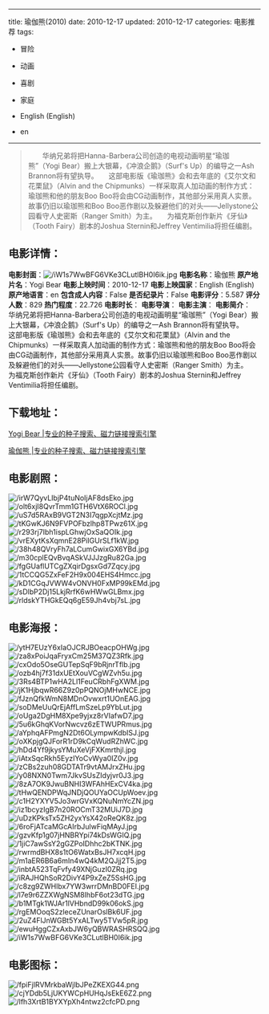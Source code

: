 
---
title: 瑜伽熊(2010)
date: 2010-12-17
updated: 2010-12-17
categories: 电影推荐
tags:
- 冒险
- 动画
- 喜剧
- 家庭

- English (English)
- en
---


> 　　华纳兄弟将把Hanna-Barbera公司创造的电视动画明星“瑜珈熊”（Yogi Bear）搬上大银幕，《冲浪企鹅》（Surf's Up）的编导之一Ash Brannon将有望执导。　　这部电影版《瑜珈熊》会和去年底的《艾尔文和花栗鼠》（Alvin and the Chipmunks）一样采取真人加动画的制作方式：瑜珈熊和他的朋友Boo Boo将会由CG动画制作，其他部分采用真人实景。故事仍旧以瑜珈熊和Boo Boo恶作剧以及躲避他们的对头——Jellystone公园看守人史密斯（Ranger Smith）为主。　　为福克斯创作新片《牙仙》（Tooth Fairy）剧本的Joshua Sternin和Jeffrey Ventimilia将担任编剧。

## **电影详情**：

**电影封面**：<img src="https://image.tmdb.org/t/p/w200/iW1s7WwBFG6VKe3CLutlBH0I6ik.jpg" alt="/iW1s7WwBFG6VKe3CLutlBH0I6ik.jpg" title="/iW1s7WwBFG6VKe3CLutlBH0I6ik.jpg">
**电影名称**：瑜伽熊
**原产地片名**：Yogi Bear
**电影上映时间**：2010-12-17
**电影上映国家**：English (English)
**原产地语言**：en
**包含成人内容**：False
**是否纪录片**：False
**电影评分**：5.587
**评分人数**：829
**热门程度**：22.726
**电影时长**：
**电影导演**：
**电影主演**：
**电影简介**：　　华纳兄弟将把Hanna-Barbera公司创造的电视动画明星“瑜珈熊”（Yogi Bear）搬上大银幕，《冲浪企鹅》（Surf's Up）的编导之一Ash Brannon将有望执导。　　这部电影版《瑜珈熊》会和去年底的《艾尔文和花栗鼠》（Alvin and the Chipmunks）一样采取真人加动画的制作方式：瑜珈熊和他的朋友Boo Boo将会由CG动画制作，其他部分采用真人实景。故事仍旧以瑜珈熊和Boo Boo恶作剧以及躲避他们的对头——Jellystone公园看守人史密斯（Ranger Smith）为主。　　为福克斯创作新片《牙仙》（Tooth Fairy）剧本的Joshua Sternin和Jeffrey Ventimilia将担任编剧。

## **下载地址**：
[Yogi Bear |专业的种子搜索、磁力链接搜索引擎](https://movie.amd794.com:2083/?search=Yogi%20Bear&ordering=&mode=match_phrase&page_size=10&page=1)

[瑜伽熊 |专业的种子搜索、磁力链接搜索引擎](https://movie.amd794.com:2083/?search=%E7%91%9C%E4%BC%BD%E7%86%8A&ordering=&mode=match_phrase&page_size=10&page=1)
 

## **电影剧照**：
<img src="https://image.tmdb.org/t/p/original/irW7QyvLIbjP4tuNoIjAF8dsEko.jpg" alt="/irW7QyvLIbjP4tuNoIjAF8dsEko.jpg" title="/irW7QyvLIbjP4tuNoIjAF8dsEko.jpg"><img src="https://image.tmdb.org/t/p/original/olt6xjI8QvrTmm1GTH6VtX6ROCl.jpg" alt="/olt6xjI8QvrTmm1GTH6VtX6ROCl.jpg" title="/olt6xjI8QvrTmm1GTH6VtX6ROCl.jpg"><img src="https://image.tmdb.org/t/p/original/uS7d5RAxB9VGT2N3I7qgpXcjtMz.jpg" alt="/uS7d5RAxB9VGT2N3I7qgpXcjtMz.jpg" title="/uS7d5RAxB9VGT2N3I7qgpXcjtMz.jpg"><img src="https://image.tmdb.org/t/p/original/tKGwKJ6N9FVPOFbzlhp8TPwz61X.jpg" alt="/tKGwKJ6N9FVPOFbzlhp8TPwz61X.jpg" title="/tKGwKJ6N9FVPOFbzlhp8TPwz61X.jpg"><img src="https://image.tmdb.org/t/p/original/r293rj7Ibh1ispLGhwjOxSaQOIk.jpg" alt="/r293rj7Ibh1ispLGhwjOxSaQOIk.jpg" title="/r293rj7Ibh1ispLGhwjOxSaQOIk.jpg"><img src="https://image.tmdb.org/t/p/original/vrEXytKsXqmnE28PiIGUrSLf1kW.jpg" alt="/vrEXytKsXqmnE28PiIGUrSLf1kW.jpg" title="/vrEXytKsXqmnE28PiIGUrSLf1kW.jpg"><img src="https://image.tmdb.org/t/p/original/38h48QVryFh7aLCumGwixGX6YBd.jpg" alt="/38h48QVryFh7aLCumGwixGX6YBd.jpg" title="/38h48QVryFh7aLCumGwixGX6YBd.jpg"><img src="https://image.tmdb.org/t/p/original/m30cplEQvBvqASkVJJJzgRu82Ga.jpg" alt="/m30cplEQvBvqASkVJJJzgRu82Ga.jpg" title="/m30cplEQvBvqASkVJJJzgRu82Ga.jpg"><img src="https://image.tmdb.org/t/p/original/fgGUaflUTCgZXqirDgsxGd7Zqcy.jpg" alt="/fgGUaflUTCgZXqirDgsxGd7Zqcy.jpg" title="/fgGUaflUTCgZXqirDgsxGd7Zqcy.jpg"><img src="https://image.tmdb.org/t/p/original/1tCCQG5ZxFeF2H9x004EHS4Hmcc.jpg" alt="/1tCCQG5ZxFeF2H9x004EHS4Hmcc.jpg" title="/1tCCQG5ZxFeF2H9x004EHS4Hmcc.jpg"><img src="https://image.tmdb.org/t/p/original/kD1CGqJVWW4vONVH0FxMP99kEMd.jpg" alt="/kD1CGqJVWW4vONVH0FxMP99kEMd.jpg" title="/kD1CGqJVWW4vONVH0FxMP99kEMd.jpg"><img src="https://image.tmdb.org/t/p/original/sDlbP2Dj15LkjRrfK6wHWwGLBmx.jpg" alt="/sDlbP2Dj15LkjRrfK6wHWwGLBmx.jpg" title="/sDlbP2Dj15LkjRrfK6wHWwGLBmx.jpg"><img src="https://image.tmdb.org/t/p/original/rldskYTHGkEQq6gE59Jh4vbj7sL.jpg" alt="/rldskYTHGkEQq6gE59Jh4vbj7sL.jpg" title="/rldskYTHGkEQq6gE59Jh4vbj7sL.jpg">

## **电影海报**：
<img src="https://image.tmdb.org/t/p/original/ytH7EUzY6xIaOJCRJBOeacpOHWg.jpg" alt="/ytH7EUzY6xIaOJCRJBOeacpOHWg.jpg" title="/ytH7EUzY6xIaOJCRJBOeacpOHWg.jpg"><img src="https://image.tmdb.org/t/p/original/za8xPoiJqaFryxCm25M37QZ3Rfk.jpg" alt="/za8xPoiJqaFryxCm25M37QZ3Rfk.jpg" title="/za8xPoiJqaFryxCm25M37QZ3Rfk.jpg"><img src="https://image.tmdb.org/t/p/original/cxOdo5OseGUTepSqF9bRjnrTflb.jpg" alt="/cxOdo5OseGUTepSqF9bRjnrTflb.jpg" title="/cxOdo5OseGUTepSqF9bRjnrTflb.jpg"><img src="https://image.tmdb.org/t/p/original/ozb4hj7f31dxUEtXouVCgWZvh5u.jpg" alt="/ozb4hj7f31dxUEtXouVCgWZvh5u.jpg" title="/ozb4hj7f31dxUEtXouVCgWZvh5u.jpg"><img src="https://image.tmdb.org/t/p/original/3Rs4BTP1wHA2Ll1FeuCRbhFgXWM.jpg" alt="/3Rs4BTP1wHA2Ll1FeuCRbhFgXWM.jpg" title="/3Rs4BTP1wHA2Ll1FeuCRbhFgXWM.jpg"><img src="https://image.tmdb.org/t/p/original/jK1HjbqwR66Z9z0pPQNOjMHwNCE.jpg" alt="/jK1HjbqwR66Z9z0pPQNOjMHwNCE.jpg" title="/jK1HjbqwR66Z9z0pPQNOjMHwNCE.jpg"><img src="https://image.tmdb.org/t/p/original/fJznQfkWmN8MDnOvwxrt1UOnEAG.jpg" alt="/fJznQfkWmN8MDnOvwxrt1UOnEAG.jpg" title="/fJznQfkWmN8MDnOvwxrt1UOnEAG.jpg"><img src="https://image.tmdb.org/t/p/original/soDMeUuQrEjAffLmSzeLp9YbLut.jpg" alt="/soDMeUuQrEjAffLmSzeLp9YbLut.jpg" title="/soDMeUuQrEjAffLmSzeLp9YbLut.jpg"><img src="https://image.tmdb.org/t/p/original/oUga2DgHM8Xpe9yjxz8rVIafwD7.jpg" alt="/oUga2DgHM8Xpe9yjxz8rVIafwD7.jpg" title="/oUga2DgHM8Xpe9yjxz8rVIafwD7.jpg"><img src="https://image.tmdb.org/t/p/original/5u6kGhqKVorNwcvz6zETWUPRmus.jpg" alt="/5u6kGhqKVorNwcvz6zETWUPRmus.jpg" title="/5u6kGhqKVorNwcvz6zETWUPRmus.jpg"><img src="https://image.tmdb.org/t/p/original/aYphqAFPmgN2Dt6OLympwKdbISJ.jpg" alt="/aYphqAFPmgN2Dt6OLympwKdbISJ.jpg" title="/aYphqAFPmgN2Dt6OLympwKdbISJ.jpg"><img src="https://image.tmdb.org/t/p/original/oXKpjgQJForR1rD9kCqWudRZhWC.jpg" alt="/oXKpjgQJForR1rD9kCqWudRZhWC.jpg" title="/oXKpjgQJForR1rD9kCqWudRZhWC.jpg"><img src="https://image.tmdb.org/t/p/original/hDd4Yf9jkysYMuXeVjFXKmrthjl.jpg" alt="/hDd4Yf9jkysYMuXeVjFXKmrthjl.jpg" title="/hDd4Yf9jkysYMuXeVjFXKmrthjl.jpg"><img src="https://image.tmdb.org/t/p/original/iAtxSqcRkh5EyzIYoCvWya0IZ0v.jpg" alt="/iAtxSqcRkh5EyzIYoCvWya0IZ0v.jpg" title="/iAtxSqcRkh5EyzIYoCvWya0IZ0v.jpg"><img src="https://image.tmdb.org/t/p/original/zCBs2zuh08GDTATr9vtAMJrxZHu.jpg" alt="/zCBs2zuh08GDTATr9vtAMJrxZHu.jpg" title="/zCBs2zuh08GDTATr9vtAMJrxZHu.jpg"><img src="https://image.tmdb.org/t/p/original/y08NXN0Twm7JkvSUsZIdyjvr0J3.jpg" alt="/y08NXN0Twm7JkvSUsZIdyjvr0J3.jpg" title="/y08NXN0Twm7JkvSUsZIdyjvr0J3.jpg"><img src="https://image.tmdb.org/t/p/original/8zA7OK9JwuBNHI3WFAhHExCV4ka.jpg" alt="/8zA7OK9JwuBNHI3WFAhHExCV4ka.jpg" title="/8zA7OK9JwuBNHI3WFAhHExCV4ka.jpg"><img src="https://image.tmdb.org/t/p/original/tHwQENDPWqJNDjQOUYaOCUpWoev.jpg" alt="/tHwQENDPWqJNDjQOUYaOCUpWoev.jpg" title="/tHwQENDPWqJNDjQOUYaOCUpWoev.jpg"><img src="https://image.tmdb.org/t/p/original/c1H2YXYV5Jo3wrGVxKQNuNmYcZN.jpg" alt="/c1H2YXYV5Jo3wrGVxKQNuNmYcZN.jpg" title="/c1H2YXYV5Jo3wrGVxKQNuNmYcZN.jpg"><img src="https://image.tmdb.org/t/p/original/iz1bcyzIgB7n20ROCmT32MUiJ7D.jpg" alt="/iz1bcyzIgB7n20ROCmT32MUiJ7D.jpg" title="/iz1bcyzIgB7n20ROCmT32MUiJ7D.jpg"><img src="https://image.tmdb.org/t/p/original/uDzKPksTx5ZH2yxYsX42oReQK8z.jpg" alt="/uDzKPksTx5ZH2yxYsX42oReQK8z.jpg" title="/uDzKPksTx5ZH2yxYsX42oReQK8z.jpg"><img src="https://image.tmdb.org/t/p/original/6roFjATcaMGcAIrbJulwFiqMAyJ.jpg" alt="/6roFjATcaMGcAIrbJulwFiqMAyJ.jpg" title="/6roFjATcaMGcAIrbJulwFiqMAyJ.jpg"><img src="https://image.tmdb.org/t/p/original/gzvKfp1g07jHNBRYpi74kDsWGIQ.jpg" alt="/gzvKfp1g07jHNBRYpi74kDsWGIQ.jpg" title="/gzvKfp1g07jHNBRYpi74kDsWGIQ.jpg"><img src="https://image.tmdb.org/t/p/original/1jiC7awSsY2gGZPoIDhhc2bKTNK.jpg" alt="/1jiC7awSsY2gGZPoIDhhc2bKTNK.jpg" title="/1jiC7awSsY2gGZPoIDhhc2bKTNK.jpg"><img src="https://image.tmdb.org/t/p/original/rwrmdBHX8s1tO6WatxBsJH7xcqH.jpg" alt="/rwrmdBHX8s1tO6WatxBsJH7xcqH.jpg" title="/rwrmdBHX8s1tO6WatxBsJH7xcqH.jpg"><img src="https://image.tmdb.org/t/p/original/m1aER6B6a6mIn4wQ4kM2QJjj2T5.jpg" alt="/m1aER6B6a6mIn4wQ4kM2QJjj2T5.jpg" title="/m1aER6B6a6mIn4wQ4kM2QJjj2T5.jpg"><img src="https://image.tmdb.org/t/p/original/inbtA523TqFvfy49XNjGuzI0ZRq.jpg" alt="/inbtA523TqFvfy49XNjGuzI0ZRq.jpg" title="/inbtA523TqFvfy49XNjGuzI0ZRq.jpg"><img src="https://image.tmdb.org/t/p/original/iRAJHQhSoR2DivY4P9xZeZ5SsHG.jpg" alt="/iRAJHQhSoR2DivY4P9xZeZ5SsHG.jpg" title="/iRAJHQhSoR2DivY4P9xZeZ5SsHG.jpg"><img src="https://image.tmdb.org/t/p/original/c8zg9ZWHlbx7YW3wrrDMnBD0FEI.jpg" alt="/c8zg9ZWHlbx7YW3wrrDMnBD0FEI.jpg" title="/c8zg9ZWHlbx7YW3wrrDMnBD0FEI.jpg"><img src="https://image.tmdb.org/t/p/original/l7e9r6ZZXWgNSM8IhbF6ot23dTG.jpg" alt="/l7e9r6ZZXWgNSM8IhbF6ot23dTG.jpg" title="/l7e9r6ZZXWgNSM8IhbF6ot23dTG.jpg"><img src="https://image.tmdb.org/t/p/original/b1MTgk1WJAr1lVHbndD99k06okS.jpg" alt="/b1MTgk1WJAr1lVHbndD99k06okS.jpg" title="/b1MTgk1WJAr1lVHbndD99k06okS.jpg"><img src="https://image.tmdb.org/t/p/original/rgEMOoqS2zleceZUnarOslBk6UF.jpg" alt="/rgEMOoqS2zleceZUnarOslBk6UF.jpg" title="/rgEMOoqS2zleceZUnarOslBk6UF.jpg"><img src="https://image.tmdb.org/t/p/original/2uZ4FlJnWGBt5YxALTwy5TVw5pR.jpg" alt="/2uZ4FlJnWGBt5YxALTwy5TVw5pR.jpg" title="/2uZ4FlJnWGBt5YxALTwy5TVw5pR.jpg"><img src="https://image.tmdb.org/t/p/original/ewuHggCZxAxbJW6yQBWRASHRSQQ.jpg" alt="/ewuHggCZxAxbJW6yQBWRASHRSQQ.jpg" title="/ewuHggCZxAxbJW6yQBWRASHRSQQ.jpg"><img src="https://image.tmdb.org/t/p/original/iW1s7WwBFG6VKe3CLutlBH0I6ik.jpg" alt="/iW1s7WwBFG6VKe3CLutlBH0I6ik.jpg" title="/iW1s7WwBFG6VKe3CLutlBH0I6ik.jpg">

## **电影图标**：
<img src="https://image.tmdb.org/t/p/original/fpiFjIRVMrkbaWjlbJPeZKEXG44.png" alt="/fpiFjIRVMrkbaWjlbJPeZKEXG44.png" title="/fpiFjIRVMrkbaWjlbJPeZKEXG44.png"><img src="https://image.tmdb.org/t/p/original/cjYDdb5LjUKYWCpHUHqJsEkE6Z2.png" alt="/cjYDdb5LjUKYWCpHUHqJsEkE6Z2.png" title="/cjYDdb5LjUKYWCpHUHqJsEkE6Z2.png"><img src="https://image.tmdb.org/t/p/original/lfh3XrtB1BYXYpXh4ntwz2cfcPD.png" alt="/lfh3XrtB1BYXYpXh4ntwz2cfcPD.png" title="/lfh3XrtB1BYXYpXh4ntwz2cfcPD.png">
